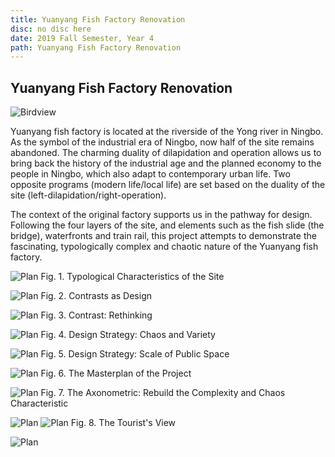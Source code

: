 ```yaml
---
title: Yuanyang Fish Factory Renovation
disc: no disc here
date: 2019 Fall Semester, Year 4
path: Yuanyang Fish Factory Renovation
---
```

<special>
</special>

## Yuanyang Fish Factory Renovation

![Birdview](../images/articles/design_06/1.jpg)


Yuanyang fish factory is located at the riverside of the Yong river in Ningbo. As the symbol of the industrial era of Ningbo, now half of the site remains abandoned. The charming duality of dilapidation and operation allows us to bring back the history of the industrial age and the planned economy to the people in Ningbo, which also adapt to contemporary urban life. Two opposite programs (modern life/local life) are set based on the duality of the site (left-dilapidation/right-operation).

The context of the original factory supports us in the pathway for design. Following the four layers of the site, and elements such as the fish slide (the bridge), waterfronts and train rail, this project attempts to demonstrate the fascinating, typologically complex and chaotic nature of the Yuanyang fish factory.


![Plan](../images/articles/design_06/2.jpg)
Fig. 1. Typological Characteristics of the Site


![Plan](../images/articles/design_06/3.jpg)
Fig. 2. Contrasts as Design


![Plan](../images/articles/design_06/4.jpg)
Fig. 3. Contrast: Rethinking


![Plan](../images/articles/design_06/5.jpg)
Fig. 4. Design Strategy: Chaos and Variety


![Plan](../images/articles/design_06/6.jpg)
Fig. 5. Design Strategy: Scale of Public Space


![Plan](../images/articles/design_06/7.jpg)
Fig. 6. The Masterplan of the Project


![Plan](../images/articles/design_06/8.jpg)
Fig. 7. The Axonometric: Rebuild the Complexity and Chaos Characteristic


![Plan](../images/articles/design_06/9.jpg)
![Plan](../images/articles/design_06/10.jpg)
Fig. 8. The Tourist's View


![Plan](../images/articles/design_06/11.jpg)
